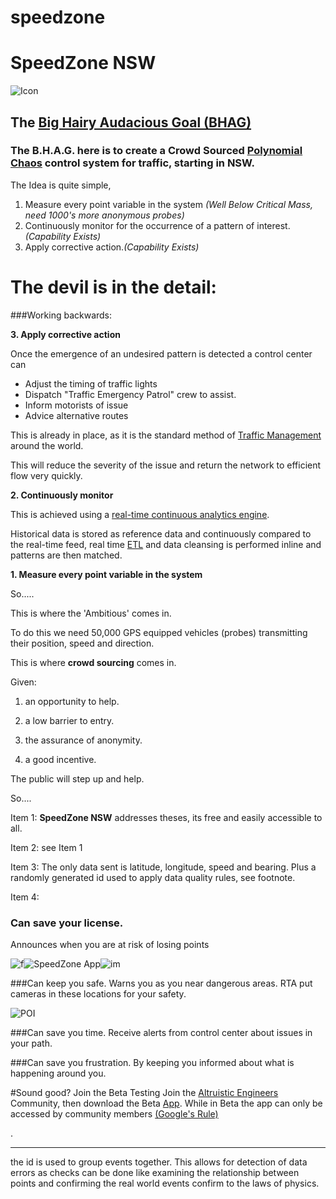 speedzone
=========
# SpeedZone NSW 

![Icon](https://lh5.googleusercontent.com/-F4Ce0_EUWZ0/Ukk70DNkdwI/AAAAAAAAnGs/DyuDMqBx5vA/s384-no/512x512.png)

## The [Big Hairy Audacious Goal (BHAG)](http://en.wikipedia.org/wiki/Big_Hairy_Audacious_Goal)
### The B.H.A.G. here is to create a Crowd Sourced [Polynomial Chaos](http://en.wikipedia.org/wiki/Polynomial_chaos) control system for traffic, starting in NSW.

The Idea is quite simple,

1. Measure every point variable in the system _(Well Below Critical Mass, need 1000's more anonymous probes)_
2. Continuously monitor for the occurrence of a pattern of interest._(Capability Exists)_
3. Apply corrective action._(Capability Exists)_


# The devil is in the detail:


###Working backwards:


**3. Apply corrective action**

Once the emergence of an undesired pattern is detected a control center can 
* Adjust the timing of traffic lights
* Dispatch "Traffic Emergency Patrol" crew to assist.
* Inform motorists of issue
* Advice alternative routes

This is already in place, as it is the standard method of [Traffic Management](http://www.transport.nsw.gov.au/tmc) around the world. 

This will reduce the severity of the issue and return the network to efficient flow very quickly.


**2. Continuously monitor**

This is achieved using a [real-time continuous analytics engine](http://www.sqlstream.com/resources/introduction-to-sqlstream/).

Historical data is stored as reference data and continuously compared to the real-time feed, real time [ETL](http://en.m.wikipedia.org/wiki/Extract,_transform,_load) and data cleansing is performed inline and patterns are then matched.

**1. Measure every point variable in the system**

So.....

This is where the 'Ambitious' comes in.

To do this we need 50,000 GPS equipped vehicles (probes) transmitting their position, speed and direction.

This is where **crowd sourcing** comes in.

Given:

1. an opportunity to help.

2. a low barrier to entry.

3. the assurance of anonymity.

4. a good incentive.




The public will step up and help.

So....  

Item 1: **SpeedZone NSW** addresses theses, its free and easily accessible to all.

Item 2: see Item 1

Item 3: The only data sent is latitude, longitude, speed and bearing. Plus a randomly generated id used to apply data quality rules, see footnote.

Item 4:
### Can save your license.
Announces when you are at risk of losing points

![f](https://lh6.googleusercontent.com/-mm0SVRnd9s4/Ui4_TuURqRI/AAAAAAAAmTg/U3-HTKZSW9g/w293-h508-no/device-2013-09-02-180029.png)![SpeedZone App](https://lh4.googleusercontent.com/-N_xiIY4eYlQ/Ui4_V6kifAI/AAAAAAAAmTw/J9tI4oU31XA/w293-h508-no/device-2013-09-02-190113.png)![im](https://lh6.googleusercontent.com/-0AHQu7otGgs/Uj1Ehfdz-iI/AAAAAAAAmqY/WaHQRI5x3FA/w293-h508-no/device-2013-09-21-163014.png)

###Can keep you safe. 
Warns you as you near dangerous areas. RTA put cameras in these locations for your safety. 

![POI](https://lh5.googleusercontent.com/-lo278TzrPeM/Ui4_QRR5XCI/AAAAAAAAmTQ/bT0D9y4Rkj8/w293-h508-no/device-2013-09-02-175506.png)

###Can save you time. 
Receive alerts from control center about issues in your path. 

###Can save you frustration. 
By keeping you informed about what is happening around you.


#Sound good? Join the Beta Testing
Join the [Altruistic Engineers](https://plus.google.com/communities/105872240007781184868) Community, then download the Beta [App](https://play.google.com/apps/testing/com.anthonykeane.speedzone). While in Beta the app can only be accessed by community members [(Google's Rule)](https://support.google.com/googleplay/android-developer/answer/3131213?hl=en)

.


***
the id is used to group events together. This allows for detection of data errors as checks can be done like examining the relationship between points and confirming the real world events confirm to the laws of physics.



